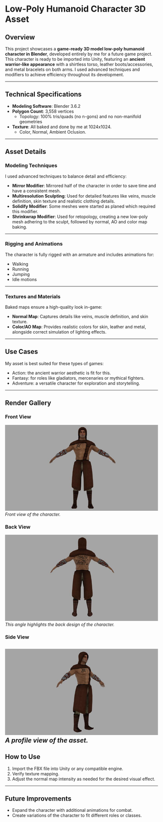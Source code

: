 # Low-Poly Humanoid Character 3D Asset

## Overview

This project showcases a **game-ready 3D model low-poly humanoid character in Blender**, developed entirely by me for a future game project.  
This character is ready to be imported into Unity, featuring an **ancient warrior-like appearance** with a shirtless torso, leather boots/accessories, and metal bracelets on both arms. I used advanced techniques and modifiers to achieve efficiency throughout its development.

---

## Technical Specifications

- **Modeling Software**: Blender 3.6.2
- **Polygon Count**: 3,558 vertices
  - Topology: 100% tris/quads (no n-gons) and no non-manifold geometries
- **Texture**: All baked and done by me at 1024x1024.
  - Color, Normal, Ambient Oclusion.

---

## Asset Details

### Modeling Techniques

I used advanced techniques to balance detail and efficiency:

- **Mirror Modifier**: Mirrored half of the character in order to save time and have a consistent mesh.  
- **Multiresolution Sculpting**: Used for detailed features like veins, muscle definition, skin texture and realistic clothing details.  
- **Solidify Modifier**: Some meshes were started as planed which required this modifier. 
- **Shrinkwrap Modifier**: Used for retopology, creating a new low-poly mesh adhering to the sculpt, followed by normal, AO and color map baking.

---

### Rigging and Animations

The character is fully rigged with an armature and includes animations for:  

- Walking  
- Running  
- Jumping  
- Idle motions  

---

### Textures and Materials

Baked maps ensure a high-quality look in-game:

- **Normal Map**: Captures details like veins, muscle definition, and skin texture.  
- **Color/AO Map**: Provides realistic colors for skin, leather and metal, alongside correct simulation of lighting effects.

---

## Use Cases

My asset is best suited for these types of games:

- Action: the ancient warrior aesthetic is fit for this.
- Fantasy: for roles like gladiators, mercenaries or mythical fighters.
- Adventure: a versatile character for exploration and storytelling.

---

## Render Gallery

### Front View  
![Front View](Renders/FrontView.jpg)
*Front view of the character.*

### Back View  
![Back View](Renders/BackView.jpg)
*This angle highlights the back design of the character.*

### Side View  
![Side View](Renders/SideView.jpg)
*A profile view of the asset.*
---

## How to Use

1. Import the FBX file into Unity or any compatible engine.  
2. Verify texture mapping.  
3. Adjust the normal map intensity as needed for the desired visual effect.

---

## Future Improvements

- Expand the character with additional animations for combat.  
- Create variations of the character to fit different roles or classes.  
